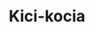 ---
title: Kici-kocia
description: Kolorowanki Kici-kocia
canonical: /dla-dziewczynek/kici-kocia
tags:
- dla-dziewczynek
- kici-kocia
---